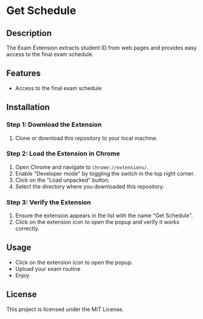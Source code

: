 # Get Schedule

## Description

The Exam Extension extracts student ID from web pages and provides easy access to the final exam schedule.

## Features

- Access to the final exam schedule

## Installation

### Step 1: Download the Extension

1. Clone or download this repository to your local machine.

### Step 2: Load the Extension in Chrome

1. Open Chrome and navigate to `chrome://extensions/`.
2. Enable "Developer mode" by toggling the switch in the top right corner.
3. Click on the "Load unpacked" button.
4. Select the directory where you downloaded this repository.

### Step 3: Verify the Extension

1. Ensure the extension appears in the list with the name "Get Schedule".
2. Click on the extension icon to open the popup and verify it works correctly.

## Usage

- Click on the extension icon to open the popup.
- Upload your exam routine
- Enjoy

## License

This project is licensed under the MIT License.
